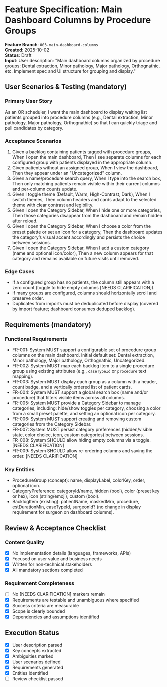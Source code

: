 # Feature Specification: Main Dashboard Columns by Procedure Groups

**Feature Branch**: `003-main-dashboard-columns`  
**Created**: 2025-10-02  
**Status**: Draft  
**Input**: User description: "Main dashboard columns organized by procedure groups: Dental extraction, Minor pathology, Major pathology, Orthognathic, etc. Implement spec and UI structure for grouping and display."

## User Scenarios & Testing (mandatory)

### Primary User Story
As an OR scheduler, I want the main dashboard to display waiting list patients grouped into procedure columns (e.g., Dental extraction, Minor pathology, Major pathology, Orthognathic) so that I can quickly triage and pull candidates by category.

### Acceptance Scenarios
1. Given a backlog containing patients tagged with procedure groups, When I open the main dashboard, Then I see separate columns for each configured group with patients displayed in the appropriate column.
2. Given patients without an assigned group, When I view the dashboard, Then they appear under an "Uncategorized" column.
3. Given a name/procedure search query, When I type into the search box, Then only matching patients remain visible within their current columns and per-column counts update.
4. Given I toggle theme (Default, Warm, High-Contrast, Dark), When I switch themes, Then column headers and cards adapt to the selected theme with clear contrast and legibility.
5. Given I open the Category Sidebar, When I hide one or more categories, Then those categories disappear from the dashboard and remain hidden after reload.
6. Given I open the Category Sidebar, When I choose a color from the preset palette or set an icon for a category, Then the dashboard updates the category’s visual accent accordingly and persists the choice between sessions.
7. Given I open the Category Sidebar, When I add a custom category (name and optional icon/color), Then a new column appears for that category and remains available on future visits until removed.

### Edge Cases
- If a configured group has no patients, the column still appears with a zero count (toggle to hide empty columns [NEEDS CLARIFICATION]).
- If many groups are configured, columns should horizontally scroll and preserve order.
- Duplicates from imports must be deduplicated before display (covered by import feature; dashboard consumes deduped backlog).

## Requirements (mandatory)

### Functional Requirements
- FR-001: System MUST support a configurable set of procedure group columns on the main dashboard. Initial default set: Dental extraction, Minor pathology, Major pathology, Orthognathic, Uncategorized.
- FR-002: System MUST map each backlog item to a single procedure group using existing attributes (e.g., `caseTypeId` or `procedure` text mapping).
- FR-003: System MUST display each group as a column with a header, count badge, and a vertically ordered list of patient cards.
- FR-004: System MUST support a global search box (name and/or procedure) that filters visible items across all columns.
- FR-005: System MUST provide a Category Sidebar to manage categories, including: hide/show toggles per category, choosing a color from a small preset palette, and setting an optional icon per category.
- FR-006: System MUST support creating and removing custom categories from the Category Sidebar.
- FR-007: System MUST persist category preferences (hidden/visible state, color choice, icon, custom categories) between sessions.
- FR-008: System SHOULD allow hiding empty columns via a toggle. [NEEDS CLARIFICATION]
- FR-009: System SHOULD allow re-ordering columns and saving the order. [NEEDS CLARIFICATION]

### Key Entities
- ProcedureGroup (concept): name, displayLabel, colorKey, order, optional icon.
- CategoryPreference: categoryId/name, hidden (bool), color (preset key or hex), icon (string/emoji), custom (bool).
- BacklogItem (existing): patientName, maskedMrn, procedure, estDurationMin, caseTypeId, surgeonId? (no change in display requirement for surgeon on dashboard columns).

## Review & Acceptance Checklist

### Content Quality
- [x] No implementation details (languages, frameworks, APIs)
- [x] Focused on user value and business needs
- [x] Written for non-technical stakeholders
- [x] All mandatory sections completed

### Requirement Completeness
- [ ] No [NEEDS CLARIFICATION] markers remain
- [x] Requirements are testable and unambiguous where specified
- [x] Success criteria are measurable
- [x] Scope is clearly bounded
- [x] Dependencies and assumptions identified

## Execution Status

- [x] User description parsed
- [x] Key concepts extracted
- [x] Ambiguities marked
- [x] User scenarios defined
- [x] Requirements generated
- [x] Entities identified
- [ ] Review checklist passed
